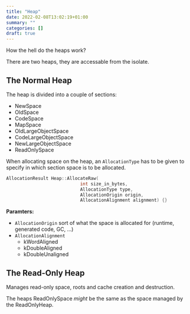 ```yaml
---
title: "Heap"
date: 2022-02-08T13:02:19+01:00
summary: ""
categories: []
draft: true
---
```


How the hell do the heaps work?

There are two heaps, they are accessable from the isolate.

## The Normal Heap

The heap is divided into a couple of sections: 

+ NewSpace
+ OldSpace
+ CodeSpace
+ MapSpace
+ OldLargeObjectSpace
+ CodeLargeObjectSpace
+ NewLargeObjectSpace
+ ReadOnlySpace

When allocating space on the heap, an `AllocationType` has to be given to specify in which section space is to be allocated.

```cpp
AllocationResult Heap::AllocateRaw(
                            int size_in_bytes,
                            AllocationType type, 
                            AllocationOrigin origin,
                            AllocationAlignment alignment) {}
```

**Paramters:**

+ `AllocationOrigin` sort of what the space is allocated for (runtime, generated code, GC, ...)
+ `AllocationAlignment`
  + kWordAligned
  + kDoubleAligned
  + kDoubleUnaligned

## The Read-Only Heap

Manages read-only space, roots and cache creation and destruction.

The heaps ReadOnlySpace *might* be the same as the space managed by the ReadOnlyHeap.
